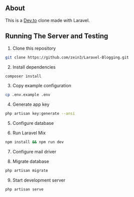 ## About

This is a [Dev.to](https://dev.to/) clone made with Laravel.


## Running The Server and Testing

1. Clone this repository
```sh
git clone https://github.com/zein3/Laravel-Blogging.git
```

2. Install dependencies
```sh
composer install
```

3. Copy example configuration
```sh
cp .env.example .env
```

4. Generate app key
```sh
php artisan key:generate --ansi
```

5. Configure database

6. Run Laravel Mix
```sh
npm install && npm run dev
```

7. Configure mail driver

8. Migrate database
```sh
php artisan migrate
```

9. Start development server
```sh
php artisan serve
```
